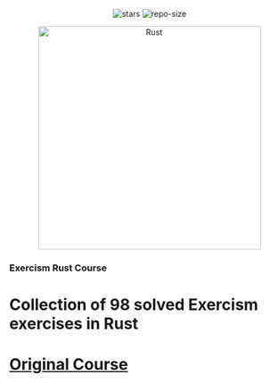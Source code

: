 <div align=center>

![stars] ![repo-size]

<img width="400" height="400" alt="Rust" src="https://github.com/user-attachments/assets/a58100c5-ee6d-4be8-ab6e-18540eaac80b">
</div>

### Exercism Rust Course

# <a name="no-link">Collection of 98 solved Exercism exercises in Rust</a>

# <a href="https://exercism.org/tracks/rust">Original Course</a>

[repo-size]: https://img.shields.io/github/repo-size/dragan717080/ExercismRust
[stars]: https://img.shields.io/github/stars/dragan717080/ExercismRust

</div>
